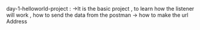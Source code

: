 day-1-helloworld-project : 
	->It is the basic project , to learn how the listener will work , how to send the data from the postman 
	-> how to make the url Address